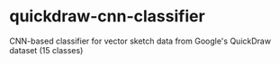 # quickdraw-cnn-classifier
CNN-based classifier for vector sketch data from Google's QuickDraw dataset (15 classes)
